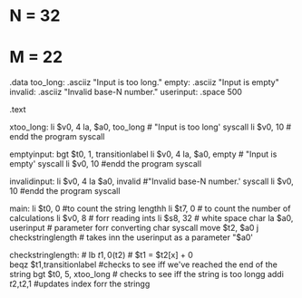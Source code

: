# N = 32
# M = 22
.data
	too_long:	.asciiz "Input is too long."
	empty:	.asciiz "Input is empty"
	invalid: .asciiz "Invalid base-N number."
	userinput: .space 500
	
.text


xtoo_long:
	li $v0, 4
	la, $a0, too_long # "Input is too long'
	syscall
	li $v0, 10 # endd the program
	syscall 
	
emptyinput:
	bgt $t0, 1, transitionlabel
	li $v0, 4
	la, $a0, empty # "Input is empty'
	syscall
	li $v0, 10 #endd the program
	syscall
	
invalidinput:
	li $v0, 4
	la $a0, invalid #"Invalid base-N number.'
	syscall
	li $v0, 10 #endd the program
	syscall


main:
	li $t0, 0 #to count the string lengthh
	li $t7, 0 # to count the number of calculations
	li $v0, 8 # forr reading ints
	li $s8, 32 # white space char
	la $a0, userinput # parameter forr converting char
	syscall
	move $t2, $a0
	j	checkstringlength # takes inn the userinput as a parameter "$a0'
	
checkstringlength: # 
	lb   $t1,0($t2) # $t1 = $t2[x] + 0	
   	beqz $t1,transitionlabel #checks to see iff we've reached the end of the string
	bgt $t0, 5, xtoo_long # checks to see iff the string is too longg
    	addi $t2,$t2,1 #updates index forr the stringg
